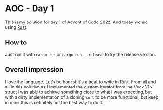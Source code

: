 # AOC - Day 1

This is my solution for day 1 of Advent of Code 2022. And today we are using [Rust](https://www.rust-lang.org/).

## How to

Just run it with `cargo run` or `cargo run --release` to try the release version.

## Overall impression

I love the language. Let's be honest it's a treat to write in Rust. From all and all in this solution as I implemented the custom Iterator from the Vec<32> struct I was able to achieve something close to what I was expecting, but with a dirty implementation of a cloning `sort` to be more functional, but keep in mind this is definitely not the best way to do it.

